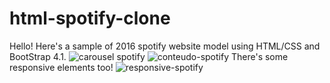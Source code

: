 # html-spotify-clone
Hello!
Here's a sample of 2016 spotify website model using HTML/CSS and BootStrap 4.1.
![carousel spotify](https://user-images.githubusercontent.com/87656330/157263368-ddb7da04-d70f-419f-b53d-032fa29e9044.gif)
![conteudo-spotify](https://user-images.githubusercontent.com/87656330/157263460-e2810830-e846-416f-90c7-be15e054759f.gif)
There's some responsive elements too!
![responsive-spotify](https://user-images.githubusercontent.com/87656330/157263549-baf4cda8-d138-499a-ba5c-f6dc36e8c57b.gif)
